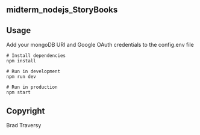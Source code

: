 ## midterm_nodejs_StoryBooks

## Usage
Add your mongoDB URI and Google OAuth credentials to the config.env file
```
# Install dependencies
npm install

# Run in development
npm run dev

# Run in production
npm start
```

## Copyright 
Brad Traversy
